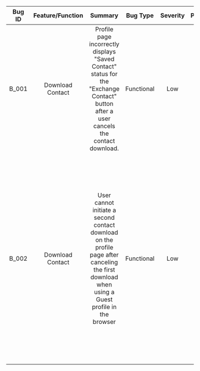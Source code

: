 |     Bug ID |  Feature/Function  |                                                                         Summary                                                                     |     Bug Type |     Severity |     Priority |                                                                                                                               Steps to reproduce                                                                                                                           |                                                                                           Actual Result                                                                                      |                                                    Expected Result                                               |                                            Attachments                                       |                     Environment                   |
|:----------:|:------------------:|:---------------------------------------------------------------------------------------------------------------------------------------------------:|:------------:|:------------:|:------------:|:--------------------------------------------------------------------------------------------------------------------------------------------------------------------------------------------------------------------------------------------------------------------------:|:--------------------------------------------------------------------------------------------------------------------------------------------------------------------------------------------:|:----------------------------------------------------------------------------------------------------------------:|:--------------------------------------------------------------------------------------------:|:-------------------------------------------------:|
| B_001      | Download   Contact | Profile   page incorrectly displays "Saved Contact" status for the   "Exchange Contact" button after a user cancels the contact   download.         | Functional   | Low          | Low          | 1.   Go to a profile page      2. Click on the "Exchange Contact" button      3. Click "Cancel" after "Save as" popup appears                                                                                                                                              | The   "Exchange Contact" button text changes to "Saved Contact"   even when the user cancels the contact download process (Potentially   confusing the user about the actual contact status) | Button   text only updates to "Saved Contact" when the user successfully   completes the download or save action |  [B_001](https://drive.google.com/file/d/1xzDkGpuGDFDGz0ZIz7jB7UjKrfBYkzgZ/view?usp=sharing) | [PROD] Any browser on phone/computer              |
| B_002      | Download   Contact | User   cannot initiate a second contact download on the profile page after canceling   the first download when using a Guest profile in the browser | Functional   | Low          | Low          | 1.   Open a browser using Guest profile      2. Go to a profile page      3. Click on the "Exchange Contact" button      4. Click on "Download Contact" text link      5. Click "Cancel" after "Save as" popup appears      6. Click on "Download Contact" text link again | Can   not download contact again. API download_contact wasn't being called even   though clicking multiple times                                                                             | User   can download contact multiple times without any restriction                                               |  [B_002](https://drive.google.com/file/d/1GMFHQRy8FT3AdLk6zmI19WFlx6gIeXhI/view?usp=sharing) | [PROD] Any browser with Guest profile on computer |